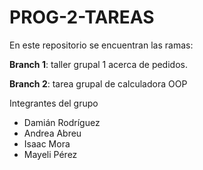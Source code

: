 # PROG-2-TAREAS

En este repositorio se encuentran las ramas:

**Branch 1**: taller grupal 1 acerca de pedidos.

**Branch 2**: tarea grupal de calculadora OOP

Integrantes del grupo
- Damián Rodríguez
- Andrea Abreu
- Isaac Mora
- Mayeli Pérez
